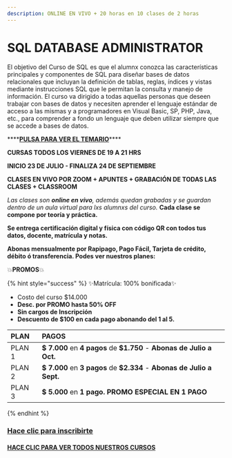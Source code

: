```yaml
---
description: ONLINE EN VIVO + 20 horas en 10 clases de 2 horas
---
```


# SQL DATABASE ADMINISTRATOR

El objetivo del Curso de SQL es que el alumnx conozca las características principales y componentes de SQL  para diseñar bases de datos relacionales que incluyan la definición de tablas, reglas, índices y vistas mediante instrucciones SQL que le permitan la consulta y manejo de información. El curso va dirigido a todas aquellas personas que deseen trabajar con bases de datos y necesiten aprender el lenguaje estándar de acceso a las mismas y a programadores en Visual Basic, SP, PHP, Java, etc., para comprender a fondo un lenguaje que deben utilizar siempre que se accede a bases de datos. 

\*\*\*\*[**PULSA PARA VER EL TEMARIO**](temario-sql-dba.md)\*\*\*\*

**CURSAS TODOS LOS VIERNES DE 19 A 21 HRS**

**INICIO 23 DE JULIO - FINALIZA 24 DE SEPTIEMBRE**

**CLASES EN VIVO POR ZOOM +  APUNTES + GRABACIÓN DE TODAS LAS CLASES + CLASSROOM**

_Las clases son **online en vivo**, además quedan grabadas  y  se guardan dentro de un aula virtual para lxs alumnxs del curso._ **Cada clase se compone por teoría y práctica.**  

**Se entrega certificación digital y física con código QR con todos tus datos, docente, matrícula y notas.** 

**Abonas mensualmente por Rapipago, Pago Fácil, Tarjeta de crédito, débito ó transferencia. Podes ver nuestros planes:**

💥**PROMOS**💥 

{% hint style="success" %}
✨Matrícula: 100% bonificada✨

* Costo del curso $14.000
* **Desc. por PROMO hasta 50% OFF**
* **Sin cargos de Inscripción**
* **Descuento de $100 en cada pago abonando del 1 al 5.**  

| PLAN | PAGOS |
| :--- | :--- |
| PLAN 1 | **$ 7.000** en **4 pagos** de **$1.750** - **Abonas de Julio a Oct.**  |
| PLAN 2 | **$ 7.000** en **3 pagos** de **$2.334** - **Abonas de Julio a Sept.** |
| PLAN 3 | **$ 5.000** en **1 pago. PROMO ESPECIAL EN 1 PAGO** |
{% endhint %}

### [Hace clic para inscribirte](https://wa.me/5491164622877?text=Leí%20toda%20la%20información%20enviada%20y%20quiero%20anotarme%20en%20el%20curso%20de%20SQL%20DBA) <a id="escribinos-al-whatsapp"></a>

#### [HACE CLIC PARA VER TODOS NUESTROS CURSOS](https://iacquilmesarg.gitbook.io/inscripcion-h/)

